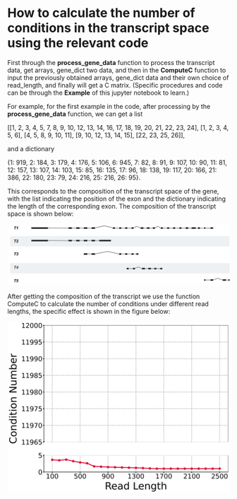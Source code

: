 # How to calculate the number of conditions in the transcript space using the relevant code

First through the **process_gene_data** function to process the transcript data, get arrays, gene_dict two data, and then in the **ComputeC** function to input the previously obtained arrays, 
gene_dict data and their own choice of read_length, and finally will get a C matrix. (Specific procedures and code can be through the **Example** of this jupyter notebook to learn.)

For example, for the first example in the code, after processing by the **process_gene_data** function, we can get a list 

[[1, 2, 3, 4, 5, 7, 8, 9, 10, 12, 13, 14, 16, 17, 18, 19, 20, 21, 22, 23, 24], [1, 2, 3, 4, 5, 6], [4, 5, 8, 9, 10, 11], [9, 10, 12, 13, 14, 15], [22, 23, 25, 26]], 

and a dictionary 

{1: 919, 2: 184, 3: 179, 4: 176, 5: 106, 6: 945, 7: 82, 8: 91, 9: 107, 10: 90, 11: 81, 12: 157, 13: 107, 14: 103, 15: 85, 16: 135, 17: 96, 18: 138, 19: 117, 20: 166, 21: 386, 22: 180, 23: 79, 24: 216, 25: 216, 26: 95}. 

This corresponds to the composition of the transcript space of the gene, with the list indicating the position of the exon and the dictionary indicating the length of the corresponding exon. The composition of the transcript space is shown below:

![示例图片](Image/figure_github.png)

After getting the composition of the transcript we use the function ComputeC to calculate the number of conditions under different read lengths, the specific effect is shown in the figure below:

![示例图片](Image/image_12.png)
